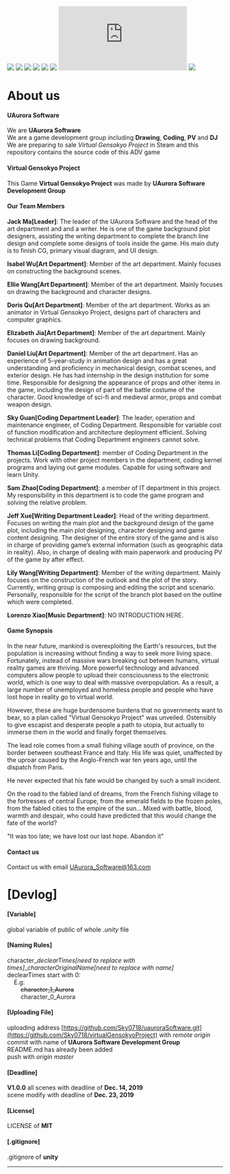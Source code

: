 [![](https://img.shields.io/appveyor/ci/gruntjs/grunt)](https://github.com/Sky0718/virtualGensokyoProject/)
[![](https://img.shields.io/bower/l/bootstrap)](https://github.com/Sky0718/virtualGensokyoProject/)
[![](https://img.shields.io/vaadin-directory/rating-count/vaadinvaadin-grid)](https://github.com/Sky0718/virtualGensokyoProject/)
[![](https://img.shields.io/ubuntu/v/ubuntu-wallpapers/bionic)](https://github.com/Sky0718/virtualGensokyoProject/)
[![](https://img.shields.io/nodeping/status/jkiwn052-ntpp-4lbb-8d45-ihew6d9ucoei?down_color=lightgrey&down_message=online&up_color=green&up_message=online)](https://github.com/Sky0718/virtualGensokyoProject/)
[![](https://img.shields.io/cii/level/1)](https://github.com/Sky0718/virtualGensokyoProject/)
[![](https://img.shields.io/gitter/room/nwjs/nw.js)](https://github.com/Sky0718/virtualGensokyoProject/)
[![](https://img.shields.io/npm/v/@cycle/core)](https://github.com/Sky0718/virtualGensokyoProject/)



# About us #

#### UAurora Software ####
We are **UAurora Software**  
We are a game development group including **Drawing**, **Coding**, **PV** and **DJ**  
We are preparing to sale *Virtual Gensokyo Project* in Steam and this repository contains the source code of this ADV game  

#### Virtual Gensokyo Project ####
This Game **Virtual Gensokyo Project** was made by **UAurora Software Development Group**

#### Our Team Members ####
**Jack Ma[Leader]**: The leader of the UAurora Software and the head of the art department and and a writer. He is one of the game background plot designers, assisting the writing department to complete the branch line design and complete some designs of tools inside the game. His main duty is to finish CG, primary visual diagram, and UI design.
  
**Isabel Wu[Art Department]**: Member of the art department. Mainly focuses on constructing the background scenes.
  
**Ellie Wang[Art Department]**: Member of the art department. Mainly focuses on drawing the background and character designs.
  
**Doris Qu[Art Department]**: Member of the art department. Works as an animator in Virtual Gensokyo Project, designs part of characters and computer graphics.
  
**Elizabeth Jia[Art Department]**: Member of the art department. Mainly focuses on drawing background.
  
**Daniel Liu[Art Department]**: Member of the art department. Has an experience of 5-year-study in animation design and has a great understanding and proficiency in mechanical design, combat scenes, and exterior design. He has had internship in the design institution for some time. Responsible for designing the appearance of props and other items in the game, including the design of part of the battle costume of the character. Good knowledge of sci-fi and medieval armor, props and combat weapon design.
  
**Sky Guan[Coding Department Leader]**: The leader, operation and maintenance engineer, of Coding Department. Responsible for variable cost of function modification and architecture deployment efficient. Solving technical problems that Coding Department engineers cannot solve.
  
**Thomas Li[Coding Department]**: member of Coding Department in the projects. Work with other project members in the department, coding kernel programs and laying out game modules. Capable for using software and learn Unity.
  
**Sam Zhao[Coding Department]**: a member of IT department in this project. My responsibility in this department is to code the game program and solving the relative problem.
  
**Jeff Xue[Writing Department Leader]**: Head of the writing department. Focuses on writing the main plot and the background design of the game plot, including the main plot designing, character designing and game content designing. The designer of the entire story of the game and is also in charge of providing game’s external information (such as geographic data in reality). Also, in charge of dealing with main paperwork and producing PV of the game by after effect.
  
**Lily Wang[Writing Department]**: Member of the writing department. Mainly focuses on the construction of the outlook and the plot of the story. Currently, writing group is composing and editing the script and scenario. Personally, responsible for the script of the branch plot based on the outline which were completed.
  
**Lorenzo Xiao[Music Department]**: NO INTRODUCTION HERE.

#### Game Synopsis ####
In the near future, mankind is overexploiting the Earth's resources, but the population is increasing without finding a way to seek more living space. Fortunately, instead of massive wars breaking out between humans, virtual reality games are thriving. More powerful technology and advanced computers allow people to upload their consciousness to the electronic world, which is one way to deal with massive overpopulation. As a result, a large number of unemployed and homeless people and people who have lost hope in reality go to virtual world.  
  
However, these are huge burdensome burdens that no governments want to bear, so a plan called "Virtual Gensokyo Project" was unveiled. Ostensibly to give escapist and desperate people a path to utopia, but actually to immerse them in the world and finally forget themselves.  
  
The lead role comes from a small fishing village south of province, on the border between southeast France and Italy. His life was quiet, unaffected by the uproar caused by the Anglo-French war ten years ago, until the dispatch from Paris.  
  
He never expected that his fate would be changed by such a small incident.  
  
On the road to the fabled land of dreams, from the French fishing village to the fortresses of central Europe, from the emerald fields to the frozen poles, from the fabled cities to the empire of the sun... Mixed with battle, blood, warmth and despair, who could have predicted that this would change the fate of the world?  
  
"It was too late; we have lost our last hope. Abandon it"  

#### Contact us ####
Contact us with email [UAurora_Software@163.com](https://mail.163.com/)  



# [Devlog] #
  
#### [Variable] ####
global variable of public of whole *.unity* file  

#### [Naming Rules] ####
character_*declearTimes[need to replace with times]*_*characterOriginalName[need to replace with name]*  
declearTimes start with 0:  
&nbsp; &nbsp; E.g:  
        &nbsp; &nbsp; &nbsp; &nbsp; ~~character_1_Aurora~~   
        &nbsp; &nbsp; &nbsp; &nbsp; character_0_Aurora  

#### [Uploading File] ###
uploading address [https://github.com/Sky0718/uauroraSoftware.git](https://github.com/Sky0718/virtualGensokyoProject) with *remote origin*  
commit with name of **UAurora Software Development Group**  
README.md has already been added  
push with *origin master*  

#### [Deadline] ####
**V1.0.0**
all scenes with deadline of **Dec. 14, 2019**  
scene modify with deadline of **Dec. 23, 2019**  

#### [License] ####
LICENSE of **MIT**  

#### [.gitignore] ####
.gitignore of **unity**  

* * *
